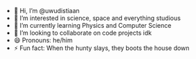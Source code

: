 - 👋 Hi, I’m @uwudistiaan
- 👀 I’m interested in science, space and everything studious
- 🌱 I’m currently learning Physics and Computer Science
- 💞️ I’m looking to collaborate on code projects idk
- 😄 Pronouns: he/him
- ⚡ Fun fact: When the hunty slays, they boots the house down
